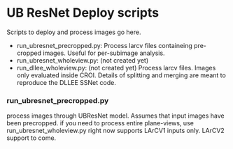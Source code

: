 # UB ResNet Deploy scripts

Scripts to deploy and process images go here.

* run_ubresnet_precropped.py: Process larcv files containeing pre-cropped images. Useful for per-subimage analysis.
* run_ubresnet_wholeview.py: (not created yet)
* run_dllee_wholeview.py: (not created yet) Process larcv files. Images only evaluated inside CROI. Details of splitting and merging are meant to reproduce the DLLEE SSNet code.


### run_ubresnet_precropped.py

process images through UBResNet model. Assumes that input images have been precropped.
if you need to process entire plane-views, use run_ubresnet_wholeview.py
right now supports LArCV1 inputs only. LArCV2 support to come.

```

```

